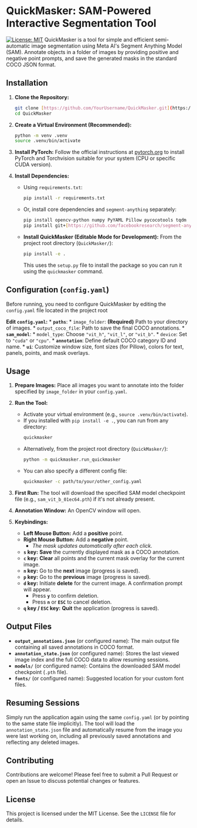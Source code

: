 # QuickMasker: SAM-Powered Interactive Segmentation Tool

[![License: MIT](https://img.shields.io/badge/License-MIT-yellow.svg)](https://opensource.org/licenses/MIT) QuickMasker is a tool for simple and efficient semi-automatic image segmentation using Meta AI's Segment Anything Model (SAM). Annotate objects in a folder of images by providing positive and negative point prompts, and save the generated masks in the standard COCO JSON format.

## Installation

1.  **Clone the Repository:**
    ```bash
    git clone [https://github.com/YourUsername/QuickMasker.git](https://github.com/tolesch/QuickMasker.git)
    cd QuickMasker
    ```

2.  **Create a Virtual Environment (Recommended):**
    ```bash
    python -m venv .venv
    source .venv/bin/activate
    ```

3.  **Install PyTorch:** Follow the official instructions at [pytorch.org](https://pytorch.org/get-started/locally/) to install PyTorch and Torchvision suitable for your system (CPU or specific CUDA version).

4.  **Install Dependencies:**
    * Using `requirements.txt`:
        ```bash
        pip install -r requirements.txt
        ```
    * Or, install core dependencies and `segment-anything` separately:
        ```bash
        pip install opencv-python numpy PyYAML Pillow pycocotools tqdm
        pip install git+[https://github.com/facebookresearch/segment-anything.git](https://github.com/facebookresearch/segment-anything.git)
        ```
    * **Install QuickMasker (Editable Mode for Development):**
        From the project root directory (`QuickMasker/`):
        ```bash
        pip install -e .
        ```
        This uses the `setup.py` file to install the package so you can run it using the `quickmasker` command.

## Configuration (`config.yaml`)

Before running, you need to configure QuickMasker by editing the `config.yaml` file located in the project root

**Edit `config.yaml`:**
    * **`paths`**:
        * `image_folder`: **(Required)** Path to your directory of images.
        * `output_coco_file`: Path to save the final COCO annotations.
    * **`sam_model`**:
        * `model_type`: Choose `"vit_h"`, `"vit_l"`, or `"vit_b"`.
        * `device`: Set to `"cuda"` or `"cpu"`.
    * **`annotation`**: Define default COCO category ID and name.
    * **`ui`**: Customize window size, font sizes (for Pillow), colors for text, panels, points, and mask overlays.

## Usage

1.  **Prepare Images:** Place all images you want to annotate into the folder specified by `image_folder` in your `config.yaml`.
3.  **Run the Tool:**
    * Activate your virtual environment (e.g., `source .venv/bin/activate`).
    * If you installed with `pip install -e .`, you can run from any directory:
        ```bash
        quickmasker
        ```
    * Alternatively, from the project root directory (`QuickMasker/`):
        ```bash
        python -m quickmasker.run_quickmasker
        ```
    * You can also specify a different config file:
        ```bash
        quickmasker -c path/to/your/other_config.yaml
        ```

4.  **First Run:** The tool will download the specified SAM model checkpoint file (e.g., `sam_vit_b_01ec64.pth`) if it's not already present.

5.  **Annotation Window:** An OpenCV window will open.

6.  **Keybindings:**
    * **Left Mouse Button:** Add a **positive** point.
    * **Right Mouse Button:** Add a **negative** point.
        * *The mask updates automatically after each click.*
    * **`s` key:** **Save** the currently displayed mask as a COCO annotation.
    * **`c` key:** **Clear** all points and the current mask overlay for the current image.
    * **`n` key:** Go to the **next** image (progress is saved).
    * **`p` key:** Go to the **previous** image (progress is saved).
    * **`d` key:** Initiate **delete** for the current image. A confirmation prompt will appear.
        * Press **`y`** to confirm deletion.
        * Press **`n`** or **`ESC`** to cancel deletion.
    * **`q` key / `ESC` key:** **Quit** the application (progress is saved).

## Output Files

* **`output_annotations.json`** (or configured name): The main output file containing all saved annotations in COCO format.
* **`annotation_state.json`** (or configured name): Stores the last viewed image index and the full COCO data to allow resuming sessions.
* **`models/`** (or configured name): Contains the downloaded SAM model checkpoint (`.pth` file).
* **`fonts/`** (or configured name): Suggested location for your custom font files.

## Resuming Sessions

Simply run the application again using the same `config.yaml` (or by pointing to the same state file implicitly). The tool will load the `annotation_state.json` file and automatically resume from the image you were last working on, including all previously saved annotations and reflecting any deleted images.

## Contributing

Contributions are welcome! Please feel free to submit a Pull Request or open an Issue to discuss potential changes or features.

## License

This project is licensed under the MIT License. See the `LICENSE` file for details.
